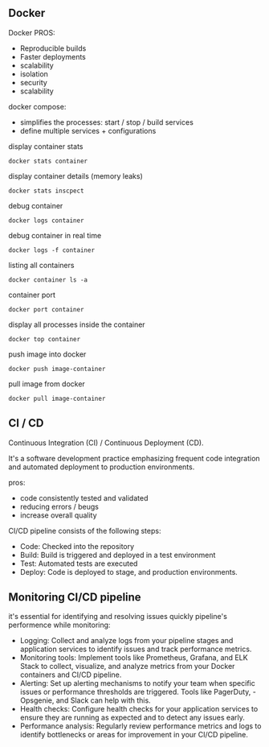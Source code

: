 ## Docker

Docker PROS:

- Reproducible builds
- Faster deployments
- scalability
- isolation
- security
- scalability

docker compose:

- simplifies the processes: start / stop / build services
- define multiple services + configurations

display container stats

```
docker stats container
```

display container details (memory leaks)

```
docker stats inscpect
```

debug container

```
docker logs container
```

debug container in real time

```
docker logs -f container
```

listing all containers

```
docker container ls -a
```

container port

```
docker port container
```

display all processes inside the container

```
docker top container
```

push image into docker

```
docker push image-container
```

pull image from docker

```
docker pull image-container
```

## CI / CD

Continuous Integration (CI) / Continuous Deployment (CD).

It's a software development practice emphasizing frequent code integration and automated deployment to production environments.

pros:

- code consistently tested and validated
- reducing errors / beugs
- increase overall quality

CI/CD pipeline consists of the following steps:

- Code: Checked into the repository
- Build: Build is triggered and deployed in a test environment
- Test: Automated tests are executed
- Deploy: Code is deployed to stage, and production environments.

## Monitoring CI/CD pipeline

it's essential for identifying and resolving issues quickly
pipeline's performence while monitoring:

- Logging: Collect and analyze logs from your pipeline stages and application services to identify issues and track performance metrics.
- Monitoring tools: Implement tools like Prometheus, Grafana, and ELK Stack to collect, visualize, and analyze metrics from your Docker containers and CI/CD pipeline.
- Alerting: Set up alerting mechanisms to notify your team when specific issues or performance thresholds are triggered. Tools like PagerDuty, - Opsgenie, and Slack can help with this.
- Health checks: Configure health checks for your application services to ensure they are running as expected and to detect any issues early.
- Performance analysis: Regularly review performance metrics and logs to identify bottlenecks or areas for improvement in your CI/CD pipeline.
